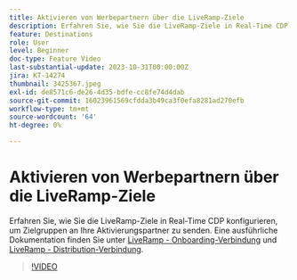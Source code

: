 ```yaml
---
title: Aktivieren von Werbepartnern über die LiveRamp-Ziele
description: Erfahren Sie, wie Sie die LiveRamp-Ziele in Real-Time CDP konfigurieren, um Zielgruppen an Ihre Aktivierungspartner zu senden.
feature: Destinations
role: User
level: Beginner
doc-type: Feature Video
last-substantial-update: 2023-10-31T00:00:00Z
jira: KT-14274
thumbnail: 3425367.jpeg
exl-id: de8571c6-de26-4d35-bdfe-cc8fe74d4dab
source-git-commit: 16023961569cfdda3b49ca3f0efa8281ad270efb
workflow-type: tm+mt
source-wordcount: '64'
ht-degree: 0%

---
```


# Aktivieren von Werbepartnern über die LiveRamp-Ziele

Erfahren Sie, wie Sie die LiveRamp-Ziele in Real-Time CDP konfigurieren, um Zielgruppen an Ihre Aktivierungspartner zu senden. Eine ausführliche Dokumentation finden Sie unter [LiveRamp - Onboarding-Verbindung](https://experienceleague.adobe.com/docs/experience-platform/destinations/catalog/advertising/liveramp-onboarding.html) und [LiveRamp - Distribution-Verbindung](https://experienceleague.adobe.com/docs/experience-platform/destinations/catalog/advertising/liveramp-distribution.html).

>[!VIDEO](https://video.tv.adobe.com/v/3425367/?learn=on)
